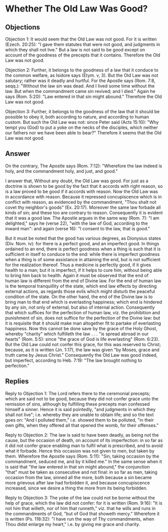 # Whether The Old Law Was Good?

## Objections

Objection 1: It would seem that the Old Law was not good. For it is written (Ezech. 20:25): "I gave them statutes that were not good, and judgments in which they shall not live." But a law is not said to be good except on account of the goodness of the precepts that it contains. Therefore the Old Law was not good.

Objection 2: Further, it belongs to the goodness of a law that it conduce to the common welfare, as Isidore says (Etym. v, 3). But the Old Law was not salutary; rather was it deadly and hurtful. For the Apostle says (Rom. 7:8, seqq.): "Without the law sin was dead. And I lived some time without the law. But when the commandment came sin revived; and I died." Again he says (Rom. 5:20): "Law entered in that sin might abound." Therefore the Old Law was not good.

Objection 3: Further, it belongs to the goodness of the law that it should be possible to obey it, both according to nature, and according to human custom. But such the Old Law was not: since Peter said (Acts 15:10): "Why tempt you (God) to put a yoke on the necks of the disciples, which neither our fathers nor we have been able to bear?" Therefore it seems that the Old Law was not good.

## Answer

On the contrary, The Apostle says (Rom. 7:12): "Wherefore the law indeed is holy, and the commandment holy, and just, and good."

I answer that, Without any doubt, the Old Law was good. For just as a doctrine is shown to be good by the fact that it accords with right reason, so is a law proved to be good if it accords with reason. Now the Old Law was in accordance with reason. Because it repressed concupiscence which is in conflict with reason, as evidenced by the commandment, "Thou shalt not covet thy neighbor's goods" (Ex. 20:17). Moreover the same law forbade all kinds of sin; and these too are contrary to reason. Consequently it is evident that it was a good law. The Apostle argues in the same way (Rom. 7): "I am delighted," says he (verse 22), "with the law of God, according to the inward man": and again (verse 16): "I consent to the law, that is good."

But it must be noted that the good has various degrees, as Dionysius states (Div. Nom. iv): for there is a perfect good, and an imperfect good. In things ordained to an end, there is perfect goodness when a thing is such that it is sufficient in itself to conduce to the end: while there is imperfect goodness when a thing is of some assistance in attaining the end, but is not sufficient for the realization thereof. Thus a medicine is perfectly good, if it gives health to a man; but it is imperfect, if it helps to cure him, without being able to bring him back to health. Again it must be observed that the end of human law is different from the end of Divine law. For the end of human law is the temporal tranquillity of the state, which end law effects by directing external actions, as regards those evils which might disturb the peaceful condition of the state. On the other hand, the end of the Divine law is to bring man to that end which is everlasting happiness; which end is hindered by any sin, not only of external, but also of internal action. Consequently that which suffices for the perfection of human law, viz. the prohibition and punishment of sin, does not suffice for the perfection of the Divine law: but it is requisite that it should make man altogether fit to partake of everlasting happiness. Now this cannot be done save by the grace of the Holy Ghost, whereby "charity" which fulfilleth the law . . . "is spread abroad in our hearts" (Rom. 5:5): since "the grace of God is life everlasting" (Rom. 6:23). But the Old Law could not confer this grace, for this was reserved to Christ; because, as it is written (Jn. 1:17), the law was given "by Moses, grace and truth came by Jesus Christ." Consequently the Old Law was good indeed, but imperfect, according to Heb. 7:19: "The law brought nothing to perfection."

## Replies

Reply to Objection 1: The Lord refers there to the ceremonial precepts; which are said not to be good, because they did not confer grace unto the remission of sins, although by fulfilling these precepts man confessed himself a sinner. Hence it is said pointedly, "and judgments in which they shall not live"; i.e. whereby they are unable to obtain life; and so the text goes on: "And I polluted them," i.e. showed them to be polluted, "in their own gifts, when they offered all that opened the womb, for their offenses."

Reply to Objection 2: The law is said to have been deadly, as being not the cause, but the occasion of death, on account of its imperfection: in so far as it did not confer grace enabling man to fulfil what is prescribed, and to avoid what it forbade. Hence this occasion was not given to men, but taken by them. Wherefore the Apostle says (Rom. 5:11): "Sin, taking occasion by the commandment, seduced me, and by it killed me." In the same sense when it is said that "the law entered in that sin might abound," the conjunction "that" must be taken as consecutive and not final: in so far as men, taking occasion from the law, sinned all the more, both because a sin became more grievous after law had forbidden it, and because concupiscence increased, since we desire a thing the more from its being forbidden.

Reply to Objection 3: The yoke of the law could not be borne without the help of grace, which the law did not confer: for it is written (Rom. 9:16): "It is not him that willeth, nor of him that runneth," viz. that he wills and runs in the commandments of God, "but of God that showeth mercy." Wherefore it is written (Ps. 118:32): "I have run the way of Thy commandments, when Thou didst enlarge my heart," i.e. by giving me grace and charity.